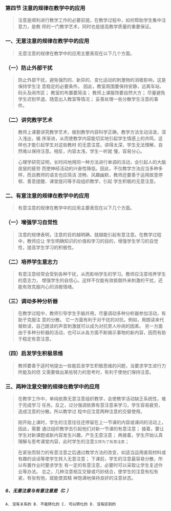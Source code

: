 ### 第四节 注意的规律在教学中的应用
>   注意是顺利进行教学工作的必要前提。在教学过程中，如何帮助学生集中注意力，是教
师的一门教学艺术，同时也是提高教学质量的重要保证。

### 一、无意注意的规律在教学中的应用
>   无意注意的规律在教学中的应用主要表现在以下几个方面。

### （一）防止外部干扰
>   防止外部干扰，避免强烈的、新异的、变化运动的刺激物的消极影响，这是保持学生注
意稳定的必要条件。
因此，教室周围要保持安静，远离车站、码头及闹市区；
教室的布置要简洁；
教师上课服饰要自然大方；
尽量避免学生迟到早退、随意出入教室等情况；
妥善处理一些分散学生注意的事件。

### （二）讲究教学艺术
>   教师上课要讲究教学艺术，做到教学内容科学正确，教学方法生动活泼，深入浅出，循
序渐进，从而使教学内容能切实地引起学生情感上的共鸣，这样也才能引起学生对这些教材
的无意注意。讲得太深，学生无法理解，自然难以保持注意。相反，内容太浅，学生一听就
懂，容易分心。

>   心理学研究证明，长时间地用同一种方法进行单调的活动，会引起人的大脑皮层的疲劳
而使神经活动的兴奋性降低。因此，不仅教学方法应当多种多样，而且教师的语言也应简洁
流畅、风趣幽默，教师还要善于运用故意停顿、善意提醒、课堂提问等手段组织教学，引起
学生积极的无意注意。

### 二、有意注意的规律在教学中的应用
>   有意注意的规律在教学中的应用主要表现在以下几个方面。

### （一）增强学习自觉性
>   注意的规律表明，注意的目的越明确，就越能引起有意注意。在教学过程中，教师应让
学生明确知识的价值和学习的目的，增强学生学习的自觉性，提高学生学习的积极性。

### （二）培养学生意志力
>   有意注意经常会受到各种干扰，从而影响学生的学习。教师应注意培养学生的意志力，
增强学生的自信心。这样不仅能有效抵御外来刺激的干扰，还能有效克服内心的消极情绪。

### （三）调动多种分析器
>   在教学过程中，教师引导学生手脑并用，尽量调动多种分析器参加活动，有助于克服注
意的分散。
它一方面有利于对干扰的对抗，例如，用朗读来代替默读，自己朗读的声音刺激就可以成为对抗旁人吵闹的因素。
另一方面由于多种分析器的活动，也可以从各方面不断揭示事物的新内容，因而有助于稳定有意注意。

### （四）启发学生积极思维
>   教师要善于适时地提出一些能启发学生积极思维的问题，当要求学生进行力所能及的但
又需要做出某些努力的思考时，有利于使他们保持注意。

### 三、两种注意交替的规律在教学中的应用
>   在教学工作中，单纯依靠无意注意组织教学，会使教学活动缺乏系统性，难于完成学习
任务。反之，过分强调依靠有意注意来学习，学生容易疲劳，造成注意的分散。所以教学过
程中应注意两种注意的交替使用。

>   刚开始上课时，学生的注意往往还停留在上一节课的内容或课间的活动上，因此，需要
通过组织教学去引起他们对新一节课的有意注意；
接着，要让学生对新课题或新内容发生兴趣，产生无意注意；
再接着，学生开始认真理解与思考课堂内容，此时学生的注意`又转为了有意注意`；

>   在紧张而努力的有意注意之后通过教学方法的改变，如适当运用直观材料或有趣的谈话等使学生转入无意注意；
下课前，学生的注意最容易分散，所以布置作业时要求学生
有一定的有意注意，必要时可以采取让学生复述作业等办法。
总之，几种注意相互交替或巧妙结合，使学生的注意有松有紧，有张有弛，就能使其精
神饱满地保持良好的注意状态。


    
##### 6、无意注意与有意注意是（C ）
    A. 没有关系的 B. 不能转化的 C. 可以转化的 D. 没有区别的
    

